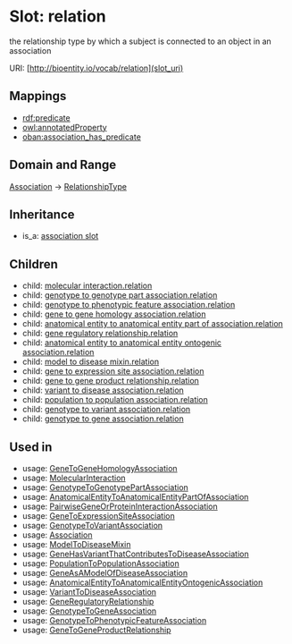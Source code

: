 # Slot: relation


the relationship type by which a subject is connected to an object in an association

URI: [http://bioentity.io/vocab/relation](slot_uri)
## Mappings

 * [rdf:predicate](http://purl.obolibrary.org/obo/rdf_predicate)
 * [owl:annotatedProperty](http://purl.obolibrary.org/obo/owl_annotatedProperty)
 * [oban:association_has_predicate](http://purl.obolibrary.org/obo/oban_association_has_predicate)
## Domain and Range

[Association](Association.md) -> [RelationshipType](RelationshipType.md)
## Inheritance

 *  is_a: [association slot](association_slot.md)
## Children

 *  child: [molecular interaction.relation](molecular_interaction_relation.md)
 *  child: [genotype to genotype part association.relation](genotype_to_genotype_part_association_relation.md)
 *  child: [genotype to phenotypic feature association.relation](genotype_to_phenotypic_feature_association_relation.md)
 *  child: [gene to gene homology association.relation](gene_to_gene_homology_association_relation.md)
 *  child: [anatomical entity to anatomical entity part of association.relation](anatomical_entity_to_anatomical_entity_part_of_association_relation.md)
 *  child: [gene regulatory relationship.relation](gene_regulatory_relationship_relation.md)
 *  child: [anatomical entity to anatomical entity ontogenic association.relation](anatomical_entity_to_anatomical_entity_ontogenic_association_relation.md)
 *  child: [model to disease mixin.relation](model_to_disease_mixin_relation.md)
 *  child: [gene to expression site association.relation](gene_to_expression_site_association_relation.md)
 *  child: [gene to gene product relationship.relation](gene_to_gene_product_relationship_relation.md)
 *  child: [variant to disease association.relation](variant_to_disease_association_relation.md)
 *  child: [population to population association.relation](population_to_population_association_relation.md)
 *  child: [genotype to variant association.relation](genotype_to_variant_association_relation.md)
 *  child: [genotype to gene association.relation](genotype_to_gene_association_relation.md)
## Used in

 *  usage: [GeneToGeneHomologyAssociation](GeneToGeneHomologyAssociation.md)
 *  usage: [MolecularInteraction](MolecularInteraction.md)
 *  usage: [GenotypeToGenotypePartAssociation](GenotypeToGenotypePartAssociation.md)
 *  usage: [AnatomicalEntityToAnatomicalEntityPartOfAssociation](AnatomicalEntityToAnatomicalEntityPartOfAssociation.md)
 *  usage: [PairwiseGeneOrProteinInteractionAssociation](PairwiseGeneOrProteinInteractionAssociation.md)
 *  usage: [GeneToExpressionSiteAssociation](GeneToExpressionSiteAssociation.md)
 *  usage: [GenotypeToVariantAssociation](GenotypeToVariantAssociation.md)
 *  usage: [Association](Association.md)
 *  usage: [ModelToDiseaseMixin](ModelToDiseaseMixin.md)
 *  usage: [GeneHasVariantThatContributesToDiseaseAssociation](GeneHasVariantThatContributesToDiseaseAssociation.md)
 *  usage: [PopulationToPopulationAssociation](PopulationToPopulationAssociation.md)
 *  usage: [GeneAsAModelOfDiseaseAssociation](GeneAsAModelOfDiseaseAssociation.md)
 *  usage: [AnatomicalEntityToAnatomicalEntityOntogenicAssociation](AnatomicalEntityToAnatomicalEntityOntogenicAssociation.md)
 *  usage: [VariantToDiseaseAssociation](VariantToDiseaseAssociation.md)
 *  usage: [GeneRegulatoryRelationship](GeneRegulatoryRelationship.md)
 *  usage: [GenotypeToGeneAssociation](GenotypeToGeneAssociation.md)
 *  usage: [GenotypeToPhenotypicFeatureAssociation](GenotypeToPhenotypicFeatureAssociation.md)
 *  usage: [GeneToGeneProductRelationship](GeneToGeneProductRelationship.md)
